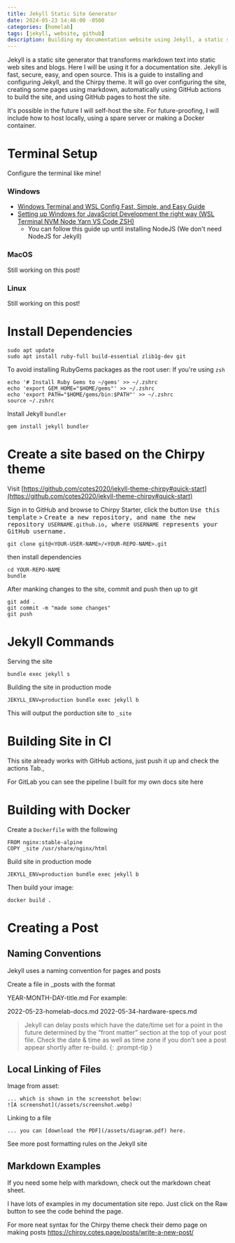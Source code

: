 ```yaml
---
title: Jekyll Static Site Generator
date: 2024-05-23 14:46:00 -0500
categories: [homelab]
tags: [jekyll, website, github]
description: Building my documentation website using Jekyll, a static site generator.
---
```


Jekyll is a static site generator that transforms markdown text into static web sites and blogs. Here I will be using it for a documentation site. Jekyll is fast, secure, easy, and open source. This is a guide to installing and configuring Jekyll, and the Chirpy theme. It will go over configuring the site, creating some pages using markdown, automatically using GitHub actions to build the site, and using GitHub pages to host the site.

It's possible in the future I will self-host the site. For future-proofing, I will include how to host locally, using a spare server or making a Docker container.

# Terminal Setup

Configure the terminal like mine!

### Windows

- [Windows Terminal and WSL Config Fast, Simple, and Easy Guide](https://technotim.live/posts/windows-terminal-wsl/)
- [Setting up Windows for JavaScript Development the right way (WSL Terminal NVM Node Yarn VS Code ZSH)](https://technotim.live/posts/windows-developer-setup/)
  - You can follow this guide up until installing NodeJS (We don't need NodeJS for Jekyll)

### MacOS

Still working on this post!

### Linux

Still working on this post!

# Install Dependencies

```shell
sudo apt update
sudo apt install ruby-full build-essential zlib1g-dev git
```

To avoid installing RubyGems packages as the root user:
If you're using `zsh`

```shell
echo '# Install Ruby Gems to ~/gems' >> ~/.zshrc
echo 'export GEM_HOME="$HOME/gems"' >> ~/.zshrc
echo 'export PATH="$HOME/gems/bin:$PATH"' >> ~/.zshrc
source ~/.zshrc
```

Install Jekyll `bundler`

```shell
gem install jekyll bundler
```

# Create a site based on the Chirpy theme

Visit [https://github.com/cotes2020/jekyll-theme-chirpy#quick-start](https://github.com/cotes2020/jekyll-theme-chirpy#quick-start)

Sign in to GitHub and browse to Chirpy Starter, click the button <kbd>Use this template</kbd> > <kbd>Create a new repository<kbd>, and name the new repository `USERNAME.github.io`, where `USERNAME` represents your GitHub username.

```shell
git clone git@<YOUR-USER-NAME>/<YOUR-REPO-NAME>.git
```

then install dependencies

```shell
cd YOUR-REPO-NAME
bundle
```

After manking changes to the site, commit and push then up to git

```shell
git add .
git commit -m "made some changes"
git push
```

# Jekyll Commands

Serving the site

```shell
bundle exec jekyll s
```

Building the site in production mode

```shell
JEKYLL_ENV=production bundle exec jekyll b
```

This will output the porduction site to `_site`

# Building Site in CI

This site already works with GitHub actions, just push it up and check the actions Tab.,

For GitLab you can see the pipeline I built for my own docs site here

# Building with Docker

Create a `Dockerfile` with the following

```shell
FROM nginx:stable-alpine
COPY _site /usr/share/nginx/html
```

Build site in production mode

```shell
JEKYLL_ENV=production bundle exec jekyll b
```

Then build your image:

`docker build .`

# Creating a Post

## Naming Conventions

Jekyll uses a naming convention for pages and posts

Create a file in \_posts with the format

YEAR-MONTH-DAY-title.md
For example:

2022-05-23-homelab-docs.md
2022-05-34-hardware-specs.md

> Jekyll can delay posts which have the date/time set for a point in the future determined by the “front matter” section at the top of your post file. Check the date & time as well as time zone if you don’t see a post appear shortly after re-build.
> {: .prompt-tip }

## Local Linking of Files

Image from asset:

```shell
... which is shown in the screenshot below:
![A screenshot](/assets/screenshot.webp)
```

Linking to a file

```shell
... you can [download the PDF](/assets/diagram.pdf) here.
```

See more post formatting rules on the Jekyll site

## Markdown Examples

If you need some help with markdown, check out the markdown cheat sheet.

I have lots of examples in my documentation site repo. Just click on the Raw button to see the code behind the page.

For more neat syntax for the Chirpy theme check their demo page on making posts https://chirpy.cotes.page/posts/write-a-new-post/
